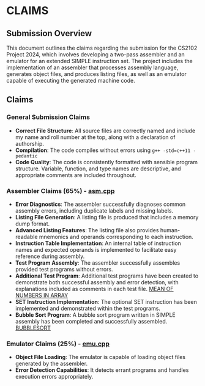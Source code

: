 # CLAIMS

## Submission Overview

This document outlines the claims regarding the submission for the CS2102 Project 2024, which involves developing a two-pass assembler and an emulator for an extended SIMPLE instruction set. The project includes the implementation of an assembler that processes assembly language, generates object files, and produces listing files, as well as an emulator capable of executing the generated machine code.

## Claims

### General Submission Claims

- **Correct File Structure**: All source files are correctly named and include my name and roll number at the top, along with a declaration of authorship.
- **Compilation**: The code compiles without errors using `g++ -std=c++11 -pedantic`
- **Code Quality**: The code is consistently formatted with sensible program structure. Variable, function, and type names are descriptive, and appropriate comments are included throughout.

### Assembler Claims (65%) - [asm.cpp](asm.cpp)

- **Error Diagnostics**: The assembler successfully diagnoses common assembly errors, including duplicate labels and missing labels.
- **Listing File Generation**: A listing file is produced that includes a memory dump format.
- **Advanced Listing Features**: The listing file also provides human-readable mnemonics and operands corresponding to each instruction.
- **Instruction Table Implementation**: An internal table of instruction names and expected operands is implemented to facilitate easy reference during assembly.
- **Test Program Assembly**: The assembler successfully assembles provided test programs without errors.
- **Additional Test Program**: Additional test programs have been created to demonstrate both successful assembly and error detection, with explanations included as comments in each test file. [MEAN OF NUMBERS IN ARRAY](mean.asm)
- **SET Instruction Implementation**: The optional SET instruction has been implemented and demonstrated within the test programs.
- **Bubble Sort Program**: A bubble sort program written in SIMPLE assembly has been completed and successfully assembled. [BUBBLESORT](bubblesort.asm)

### Emulator Claims (25%) - [emu.cpp](emu.cpp)

- **Object File Loading**: The emulator is capable of loading object files generated by the assembler.
- **Error Detection Capabilities**: It detects errant programs and handles execution errors appropriately.
